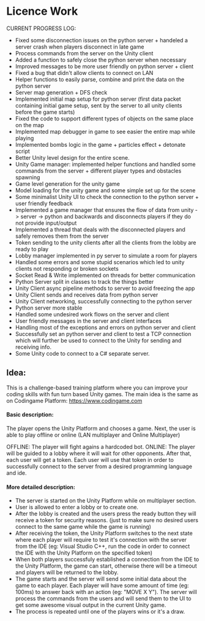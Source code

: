 # Licence Work 

CURRENT PROGRESS LOG: 

- Fixed some disconnection issues on the python server + handeled a server crash when players disconnect in late game
- Process commands from the server on the Unity client
- Added a function to safely close the python server when necessary
- Improved messages to be more user friendly on python server + client
- Fixed a bug that didn't allow clients to connect on LAN 
- Helper functions to easily parse, combine and print the data on the python server
- Server map generation + DFS check
- Implemented initial map setup for python server (first data packet containing initial game setup, sent by the server to all unity clients before the game starts)
- Fixed the code to support different types of objects on the same place on the map
- Implemented map debugger in game to see easier the entire map while playing
- Implemented bombs logic in the game + particles effect + detonate script
- Better Unity level design for the entire scene.
- Unity Game manager: implemented helper functions and handled some commands from the server + different player types and obstacles spawning
- Game level generation for the unity game 
- Model loading for the unity game and some simple set up for the scene
- Some minimalist Unity UI to check the connection to the python server + user friendly feedback
- Implemented a game manager that ensures the flow of data from unity -> server -> python and backwards and disconnects players if they do not provide input/output
- Implemented a thread that deals with the disconnected players and safely removes them from the server
- Token sending to the unity clients after all the clients from the lobby are ready to play
- Lobby manager implemented in py server to simulate a room for players
- Handled some errors and some stupid scenarios which led to unity clients not responding or broken sockets
- Socket Read & Write implemented on threads for better communication
- Python Server split in classes to track the things better
- Unity Client async pipeline methods to server to avoid freezing the app
- Unity Client sends and receives data from python server
- Unity Client networking, successfully connecting to the python server
- Python server more stable
- Handled some undesired work flows on the server and client
- User friendly messages in the server and client interfaces
- Handling most of the exceptions and errors on python server and client
- Successfully set an python server and client to test a TCP connection which will further be used to connect to the Unity for sending and receiving info.
- Some Unity code to connect to a C# separate server.

## Idea: 

This is a challenge-based training platform  where you can improve your coding skills with fun turn based Unity games.
The main idea is the same as on Codingame Platform: https://www.codingame.com


#### Basic description:

The player opens the Unity Platform and chooses a game. 
Next, the user is able to play offline or online (LAN multiplayer and Online Multiplayer)

OFFLINE: The player will fight agains a hardcoded bot.
ONLINE: The player will be guided to a lobby where it will wait for other opponents. After that, each user will get a token. Each user will use that token in order to successfully connect to the server from a desired programming language and ide.

#### More detailed description:

- The server is started on the Unity Platform while on multiplayer section. 
- User is allowed to enter a lobby or to create one.
- After the lobby is created and the users press the ready button they will receive a token for security reasons. (just to make sure no desired users connect to the same game while the game is running)
- After receiving the token, the Unity Platform switches to the next state where each player will require to test it's connection with the server from the IDE (eg: Visual Studio C++, run the code in order to connect the IDE with the Unity Platform on the specified token)
- When both players successfuly established a connection from the IDE to the Unity Platform, the game can start, otherwise there will be a timeout and players will be returned to the lobby.
- The game starts and the server will send some initial data about the game to each player. Each player will have some amount of time (eg: 100ms) to answer back with an action (eg: "MOVE X Y"). The server will process the commands from the users and will send them to the UI to get some awesome visual output in the current Unity game.
- The process is repeated until one of the players wins or it's a draw.

